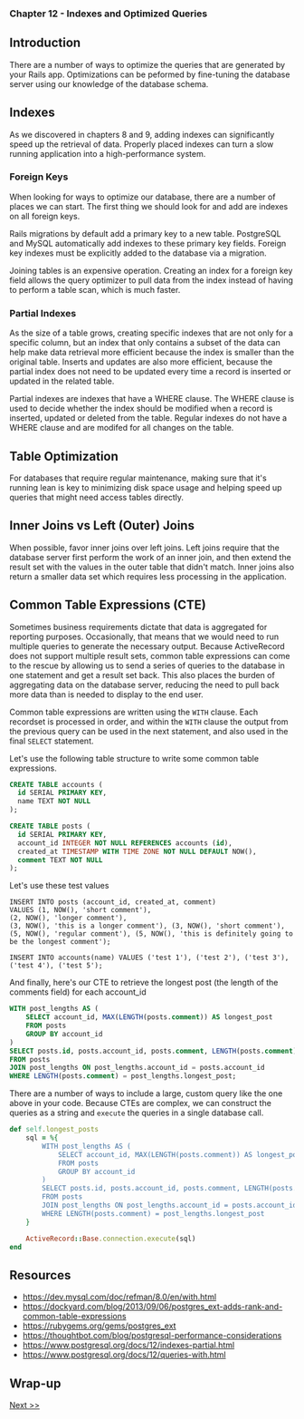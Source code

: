 ### Chapter 12 - Indexes and Optimized Queries

## Introduction

There are a number of ways to optimize the queries that are generated by your Rails app. Optimizations can be peformed by fine-tuning the database server using our knowledge of the database schema.

## Indexes

As we discovered in chapters 8 and 9, adding indexes can significantly speed up the retrieval of data. Properly placed indexes can turn a slow running application into a high-performance system.

### Foreign Keys

When looking for ways to optimize our database, there are a number of places we can start. The first thing we should look for and add are indexes on all foreign keys.

Rails migrations by default add a primary key to a new table. PostgreSQL and MySQL automatically add indexes to these primary key fields. Foreign key indexes must be explicitly added to the database via a migration.

Joining tables is an expensive operation. Creating an index for a foreign key field allows the query optimizer to pull data from the index instead of having to perform a table scan, which is much faster.

### Partial Indexes

As the size of a table grows, creating specific indexes that are not only for a specific column, but an index that only contains a subset of the data can help make data retrieval more efficient because the index is smaller than the original table. Inserts and updates are also more efficient, because the partial index does not need to be updated every time a record is inserted or updated in the related table.

Partial indexes are indexes that have a WHERE clause. The WHERE clause is used to decide whether the index should be modified when a record is inserted, updated or deleted from the table. Regular indexes do not have a WHERE clause and are modifed for all changes on the table.

## Table Optimization

For databases that require regular maintenance, making sure that it's running lean is key to minimizing disk space usage and helping speed up queries that might need access tables directly.

## Inner Joins vs Left (Outer) Joins

When possible, favor inner joins over left joins. Left joins require that the database server first perform the work of an inner join, and then extend the result set with the values in the outer table that didn't match. Inner joins also return a smaller data set which requires less processing in the application.

## Common Table Expressions (CTE)

Sometimes business requirements dictate that data is aggregated for reporting purposes. Occasionally, that means that we would need to run multiple queries to generate the necessary output. Because ActiveRecord does not support multiple result sets, common table expressions can come to the rescue by allowing us to send a series of queries to the database in one statement and get a result set back. This also places the burden of aggregating data on the database server, reducing the need to pull back more data than is needed to display to the end user.

Common table expressions are written using the `WITH` clause. Each recordset is processed in order, and within the `WITH` clause the output from the previous query can be used in the next statement, and also used in the final `SELECT` statement.

Let's use the following table structure to write some common table expressions.

```sql
CREATE TABLE accounts (
  id SERIAL PRIMARY KEY,
  name TEXT NOT NULL
);

CREATE TABLE posts (
  id SERIAL PRIMARY KEY,
  account_id INTEGER NOT NULL REFERENCES accounts (id),
  created_at TIMESTAMP WITH TIME ZONE NOT NULL DEFAULT NOW(),
  comment TEXT NOT NULL
);
```

Let's use these test values

```
INSERT INTO posts (account_id, created_at, comment)
VALUES (1, NOW(), 'short comment'),
(2, NOW(), 'longer comment'),
(3, NOW(), 'this is a longer comment'), (3, NOW(), 'short comment'),
(5, NOW(), 'regular comment'), (5, NOW(), 'this is definitely going to be the longest comment');

INSERT INTO accounts(name) VALUES ('test 1'), ('test 2'), ('test 3'), ('test 4'), ('test 5');
```

And finally, here's our CTE to retrieve the longest post (the length of the comments field) for each account_id

```sql
WITH post_lengths AS (
	SELECT account_id, MAX(LENGTH(posts.comment)) AS longest_post
	FROM posts
	GROUP BY account_id
)
SELECT posts.id, posts.account_id, posts.comment, LENGTH(posts.comment) AS post_length
FROM posts
JOIN post_lengths ON post_lengths.account_id = posts.account_id
WHERE LENGTH(posts.comment) = post_lengths.longest_post;
```

There are a number of ways to include a large, custom query like the one above in your code. Because CTEs are complex, we can construct the queries as a string and `execute` the queries in a single database call.

```ruby
def self.longest_posts
	sql = %{
		WITH post_lengths AS (
			SELECT account_id, MAX(LENGTH(posts.comment)) AS longest_post
			FROM posts
			GROUP BY account_id
		)
		SELECT posts.id, posts.account_id, posts.comment, LENGTH(posts.comment) AS post_length
		FROM posts
		JOIN post_lengths ON post_lengths.account_id = posts.account_id
		WHERE LENGTH(posts.comment) = post_lengths.longest_post
	}

	ActiveRecord::Base.connection.execute(sql)
end
```

## Resources

* https://dev.mysql.com/doc/refman/8.0/en/with.html
* https://dockyard.com/blog/2013/09/06/postgres_ext-adds-rank-and-common-table-expressions
* https://rubygems.org/gems/postgres_ext
* https://thoughtbot.com/blog/postgresql-performance-considerations
* https://www.postgresql.org/docs/12/indexes-partial.html
* https://www.postgresql.org/docs/12/queries-with.html

## Wrap-up

[Next >>](140-chapter-13.md)
